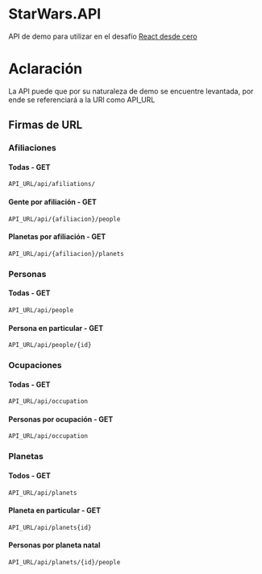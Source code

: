 # StarWars.API
API de demo para utilizar en el desafío [React desde cero](https://github.com/cchini/react-desde-cero)

# Aclaración
La API puede que por su naturaleza de demo se encuentre levantada, por ende se referenciará a la URl como API_URL
## Firmas de URL

### Afiliaciones

#### Todas - GET
```ES6
API_URL/api/afiliations/
```

#### Gente por afiliación - GET
```ES6
API_URL/api/{afiliacion}/people
```

#### Planetas por afiliación - GET
```ES6
API_URL/api/{afiliacion}/planets
```

### Personas

#### Todas - GET
```ES6
API_URL/api/people
```

#### Persona en particular - GET
```ES6
API_URL/api/people/{id}
```

### Ocupaciones

#### Todas - GET
```ES6
API_URL/api/occupation
```

#### Personas por ocupación - GET
```ES6
API_URL/api/occupation
```

### Planetas

#### Todos - GET
```ES6
API_URL/api/planets
```

#### Planeta en particular - GET
```ES6
API_URL/api/planets{id}
```

#### Personas por planeta natal
```ES6
API_URL/api/planets/{id}/people
```
